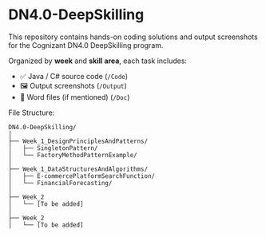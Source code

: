 # DN4.0-DeepSkilling

This repository contains hands-on coding solutions and output screenshots for the Cognizant DN4.0 DeepSkilling program.

Organized by **week** and **skill area**, each task includes:
- ✅ Java / C# source code (`/Code`)
- 🖼️ Output screenshots (`/Output`)
- 📄 Word files (if mentioned) (`/Doc`)

File Structure:
```
DN4.0-DeepSkilling/
│
├── Week_1_DesignPrinciplesAndPatterns/
│   ├── SingletonPattern/
│   └── FactoryMethodPatternExample/
│
├── Week_1_DataStructuresAndAlgorithms/
│   ├── E-commercePlatformSearchFunction/
│   └── FinancialForecasting/
│
├── Week_2
│   └── [To be added]
│
├── Week_2
│   └── [To be added]
```
